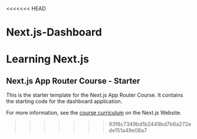 <<<<<<< HEAD
# Next.js-Dashboard
Learning Next.js
=======
## Next.js App Router Course - Starter

This is the starter template for the Next.js App Router Course. It contains the starting code for the dashboard application.

For more information, see the [course curriculum](https://nextjs.org/learn) on the Next.js Website.
>>>>>>> 93f8c7349bd1b2449bd7b6a272ede151a49e08a7
